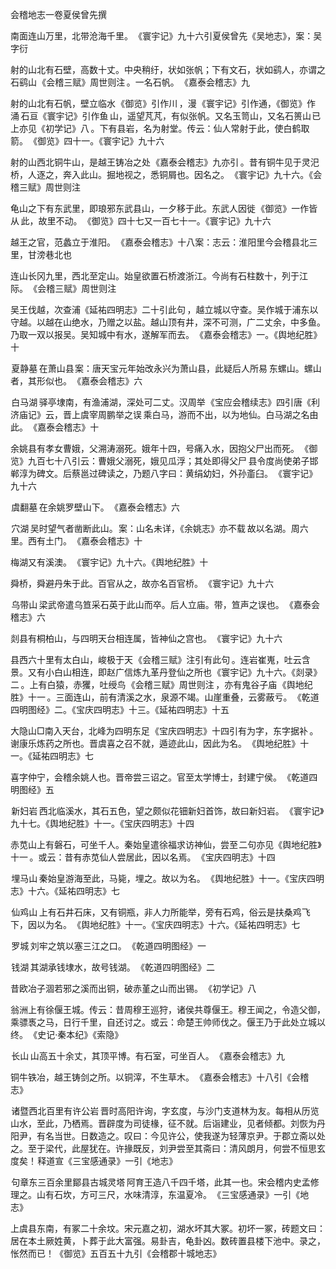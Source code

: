 会稽地志一卷夏侯曾先撰　　

  

南面连山万里，北带沧海千里。 《寰宇记》九十六引夏侯曾先《吴地志》，案：吴字衍 

射的山北有石壁，高数十丈。中央稍纡，状如张帆；下有文石，状如鹞人，亦谓之石鹞山 《会稽三赋》周世则注 。一名石帆。 《嘉泰会稽志》九 

射的山北有石帆，壁立临水 《御览》引作川 ，漫 《寰宇记》引作通，《御览》作涌 石亘《寰宇记》引作鱼 山，遥望芃芃，有似张帆。又名玉笥山，又名石篑山 已上亦见《初学记》八 。下有县岩，名为射堂。传云：仙人常射于此，使白鹤取箭。 《御览》四十一。《寰宇记》九十六 

射的山西北铜牛山，是越王铸冶之处 《嘉泰会稽志》九亦引 。昔有铜牛见于灵汜桥，人逐之，奔入此山。掘地视之，悉铜屑也。因名之。 《寰宇记》九十六。《会稽三赋》周世则注 

龟山之下有东武里，即琅邪东武县山，一夕移于此。东武人因徙 《御览》一作皆从 此，故里不动。 《御览》四十七又一百七十一。《寰宇记》九十六 

越王之官，范蠡立于淮阳。 《嘉泰会稽志》十八案：志云：淮阳里今会稽县北三里，甘滂巷北也 

连山长冈九里，西北至定山。始皇欲置石桥渡浙江。今尚有石柱数十，列于江际。 《会稽三赋》周世则注 

吴王伐越，次查浦《延祐四明志》二十引此句 ，越立城以守查。吴作城于浦东以守越。以越在山绝水，乃赠之以盐。越山顶有井，深不可测，广二丈余，中多鱼。乃取一双以报吴。吴知城中有水，遂解军而去。 《嘉泰会稽志》一。《舆地纪胜》十 

 夏静墓 在萧山县 案：唐天宝元年始改永兴为萧山县，此疑后人所易 东螺山。螺山者，其形似也。 《嘉泰会稽志》六 

 白马湖 驿亭埭南，有渔浦湖，深处可二丈。汉周举 《宝应会稽续志》四引唐《利济庙记》云，晋上虞宰周鹏举之误 乘白马，游而不出，以为地仙。白马湖之名由此。 《嘉泰会稽志》十 

余姚县有孝女曹娥，父溯涛溺死。娥年十四，号痛入水，因抱父尸出而死。 《御览》九百七十八引云：曹娥父溺死，娥见瓜浮；其处即得父尸 县令度尚使弟子邯郸淳为碑文。后蔡邕过碑读之，乃题八字曰：黄绢幼妇，外孙齑臼。 《寰宇记》九十六 

 虞翻墓 在余姚罗壁山下。 《嘉泰会稽志》六 

 穴湖 吴时望气者凿断此山。 案：山名未详，《余姚志》亦不载 故以名湖。周六里。西有土门。 《嘉泰会稽志》十 

梅湖又有溪澳。 《寰宇记》九十六。《舆地纪胜》十 

舜桥，舜避丹朱于此。百官从之，故亦名百官桥。 《寰宇记》九十六 

 乌带山 梁武帝遣乌笪采石英于此山而卒。后人立庙。带，笪声之误也。 《嘉泰会稽志》六 

剡县有桐柏山，与四明天台相连属，皆神仙之宫也。 《寰宇记》九十六 

县西六十里有太白山，峻极于天 《会稽三赋》注引有此句 。连岩崔嵬，吐云含景。又有小白山相连，即赵广信炼九革丹登仙之所也 《寰宇记》九十六。《剡录》二 。上有白猿，赤玃，吐绶鸟 《会稽三赋》周世则注 ，亦有鬼谷子庙 《舆地纪胜》十一 。三面连山，前有清溪之水，泉源不竭。山崖重叠，云雾蔽亏。 《乾道四明图经》二。《宝庆四明志》十三。《延祐四明志》十五 

大隐山□南入天台，北峰为四明东足 《宝庆四明志》十四引有为字，东字据补 。谢康乐炼药之所也。晋虞喜之召不就，遁迹此山，因此为名。 《舆地纪胜》十一。《延祐四明志》七 

喜字仲宁，会稽余姚人也。晋帝尝三诏之。官至太学博士，封建宁侯。 《乾道四明图经》五 

 新妇岩 西北临溪水，其石五色，望之颇似花钿新妇首饰，故曰新妇岩。 《寰宇记》九十七。《舆地纪胜》十一。《宝庆四明志》十四 

赤苋山上有磐石，可坐千人。秦始皇遣徐福求访神仙，尝至 二句亦见《舆地纪胜》十一 。或云：昔有赤苋仙人尝居此，因以名焉。 《宝庆四明志》十四 

 埋马山 秦始皇游海至此，马毙，埋之。故以为名。 《舆地纪胜》十一。《宝庆四明志》十六。《延祐四明志》七 

 仙鸡山 上有石井石床，又有铜瓶，非人力所能举，旁有石鸡，俗云是扶桑鸡飞下，因以为名。 《舆地纪胜》十一。《宝庆四明志》十六。《延祐四明志》七 

 罗城 刘牢之筑以塞三江之口。 《乾道四明图经》一 

 钱湖 其湖承钱埭水，故号钱湖。 《乾道四明图经》二 

昔欧冶子涸若邪之溪而出铜，破赤堇之山而出锡。 《初学记》八 

翁洲上有徐偃王城。传云：昔周穆王巡狩，诸侯共尊偃王。穆王闻之，令造父御，乘骠褭之马，日行千里，自还讨之。或云：命楚王帅师伐之。偃王乃于此处立城以终。 《史记·秦本纪》《索隐》 

 长山 山高五十余丈，其顶平博。有石室，可坐百人。 《嘉泰会稽志》九 

铜牛铁冶，越王铸剑之所。以铜滓，不生草木。 《嘉泰会稽志》十八引《会稽志》 

 诸暨西北百里有许公岩 晋时高阳许询，字玄度，与沙门支道林为友。每相从历览山水，至此，乃栖焉。晋辟度为司徒椽，征不就。后诣建业，见者倾都。刘恢为丹阳尹，有名当世。日数造之。叹曰：今见许公，使我遂为轻薄京尹。于郡立斋以处之。至于梁代，此屋犹在。许掾既反，刘尹尝至其斋曰：清风朗月，何尝不恒思玄度矣！ 释道宣《三宝感通录》一引《地志》 

 句章东三百余里鄮县古城灵塔 阿育王造八千四千塔，此其一也。宋会稽内史孟修理之。山有石坎，方可三尺，水味清淳，东温夏冷。 《三宝感通录》一引《地志》 

上虞县东南，有冢二十余坟。宋元嘉之初，湖水坏其大冢。初坏一冢，砖题文曰：居在本土厥姓黄，卜葬于此大富强。易卦吉，龟卦凶。数砖置县楼下池中。录之，怅然而已！ 《御览》五百五十九引《会稽郡十城地志》
